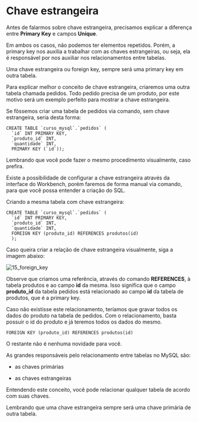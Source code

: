 # Chave estrangeira

Antes de falarmos sobre chave estrangeira, precisamos explicar a diferença entre **Primary Key** e campos **Unique**.

Em ambos os casos, não podemos ter elementos repetidos. Porém, a primary key nos auxilia a trabalhar com as chaves estrangeiras, ou seja, ela é responsável por nos auxiliar nos relacionamentos entre tabelas.

Uma chave estrangeira ou foreign key, sempre será uma primary key em outra tabela.

Para explicar melhor o conceito de chave estrangeira, criaremos uma outra tabela chamada pedidos. Todo pedido precisa de um produto, por este motivo será um exemplo perfeito para mostrar a chave estrangeira.

Se fôssemos criar uma tabela de pedidos via comando, sem chave estrangeira, seria desta forma:

```
CREATE TABLE `curso_mysql`.`pedidos` (
  `id` INT PRIMARY KEY,
  `produto_id` INT,
  `quantidade` INT,
  PRIMARY KEY (`id`));
```

Lembrando que você pode fazer o mesmo procedimento visualmente, caso prefira.

Existe a possibilidade de configurar a chave estrangeira através da interface do Workbench, porém faremos de forma manual via comando, para que você possa entender a criação do SQL.

Criando a mesma tabela com chave estrangeira:

```
CREATE TABLE `curso_mysql`.`pedidos` (
  `id` INT PRIMARY KEY,
  `produto_id` INT,
  `quantidade` INT,
  FOREIGN KEY (produto_id) REFERENCES produtos(id)
  );
```

Caso queira criar a relação de chave estrangeira visualmente, siga a imagem abaixo:

![15_foreign_key](./images/15_foreign_key.png "15_foreign_key")

Observe que criamos uma referência, através do comando **REFERENCES**, à tabela produtos e ao campo **id** da mesma. Isso significa que o campo **produto_id** da tabela pedidos está relacionado ao campo **id** da tabela de produtos, que é a primary key.

Caso não existisse este relacionamento, teríamos que gravar todos os dados do produto na tabela de pedidos. Com o relacionamento, basta possuir o id do produto e já teremos todos os dados do mesmo.

```
FOREIGN KEY (produto_id) REFERENCES produtos(id)
```

O restante não é nenhuma novidade para você.

As grandes responsáveis pelo relacionamento entre tabelas no MySQL são: 

- as chaves primárias 

- as chaves estrangeiras

Entendendo este conceito, você pode relacionar qualquer tabela de acordo com suas chaves.

Lembrando que uma chave estrangeira sempre será uma chave primária de outra tabela.